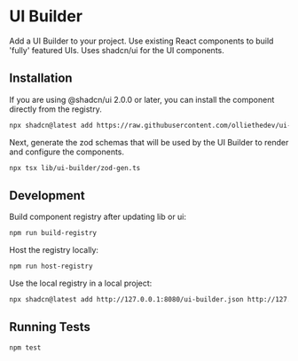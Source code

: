 # UI Builder 

Add a UI Builder to your project. Use existing React components to build 'fully' featured UIs.
Uses shadcn/ui for the UI components.

## Installation

If you are using @shadcn/ui 2.0.0 or later, you can install the component directly from the registry. 

```bash
npx shadcn@latest add https://raw.githubusercontent.com/olliethedev/ui-builder/main/registry/ui-builder.json https://raw.githubusercontent.com/olliethedev/ui-builder/main/registry/ui-builder-lib.json
```

Next, generate the zod schemas that will be used by the UI Builder to render and configure the components.

```bash
npx tsx lib/ui-builder/zod-gen.ts
```



## Development

Build component registry after updating lib or ui:

```bash
npm run build-registry
```

Host the registry locally:

```bash
npm run host-registry
```

Use the local registry in a local project:

```bash
npx shadcn@latest add http://127.0.0.1:8080/ui-builder.json http://127.0.0.1:8080/ui-builder-lib.json
```

## Running Tests

```bash
npm test
```
